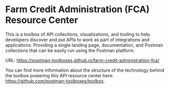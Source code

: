 # Farm Credit Administration (FCA) Resource Center
This is a toolbox of API collections, visualizations, and tooling to help developers discover and put APIs to work as part of integrations and applications. Providing a single landing page, documentation, and Postman collections that can be easily run using the Postman platform.

URL: https://postman-toolboxes.github.io/farm-credit-administration-fca/

You can find more information about the structure of the technology behind the toolbox powering this API resource center here: https://github.com/postman-toolboxes/toolbox.
